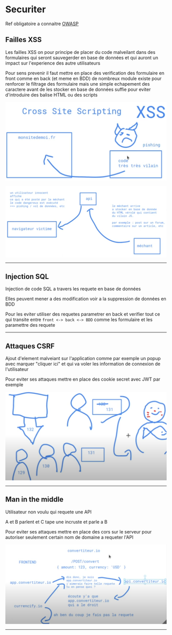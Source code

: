 # Securiter

Ref obligatoire a connaitre [OWASP](https://owasp.org/www-project-top-ten/)

## Failles XSS

Les failles XSS on pour principe de placer du code malveilant dans des formulaires qui seront sauvegerder en base de données et qui auront un impact sur l'experience des autre utilisateurs

Pour sens prevenir il faut mettre en place des verification des formulaire en front comme en back (et meme en BDD) de nombreux module existe pour renforcer le filtrage des formulaire mais une simple echapement des caractere avant de les stocker en base de données suffie pour eviter d'introduire des balise HTML ou des scripts

![XSS principe](/assets/images/securiter/schema_faille_XSS.png)

![XSS comment](/assets/images/securiter/schema_faille_XSS-2.png)

---

## Injection SQL

Injection de code SQL a travers les requete en base de données

Elles peuvent mener a des modification voir a la suppression de données en BDD

Pour les eviter utiliser des requetes parametrer en back et verifier tout ce qui transite entre `front <-> back <-> BDD` comme les formulaire et les paramettre des requete

---

## Attaques CSRF

Ajout d'element malveiant sur l'application comme par exemple un popup avec marquer "cliquer ici" et qui va voler les information de connexion de l'utilisateur

Pour eviter ses attaques mettre en place des cookie secret avec JWT par exemple

![modification pour ce faire passer pour quelqu'un d'autre](/assets/images/securiter/JWT_signature.png)

---

## Man in the middle

Utilisateur non voulu qui requete une API

A et B parlent et C tape une incruste et parle a B

Pour eviter ses attaques mettre en place des cors sur le serveur pour autoriser seulement certain nom de domaine a requeter l'API

![cros origin](/assets/images/securiter/cors_origin.png)

---

